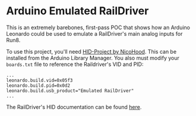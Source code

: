 # Arduino Emulated RailDriver
 
This is an extremely barebones, first-pass POC that shows how an Arduino Leonardo could be used to emulate a RailDriver's main analog inputs for Run8.

To use this project, you'll need [HID-Project by NicoHood](https://github.com/NicoHood/HID). This can be installed from the Arduino Library Manager. You also must modify your `boards.txt` file to reference the Raildriver's VID and PID:

```
...
leonardo.build.vid=0x05f3
leonardo.build.pid=0x0d2
leonardo.build.usb_product="Emulated RailDriver"
...
```

The RailDriver's HID documentation can be found [here](https://xkeys.com/software/developer/developerhiddatareports.html).
